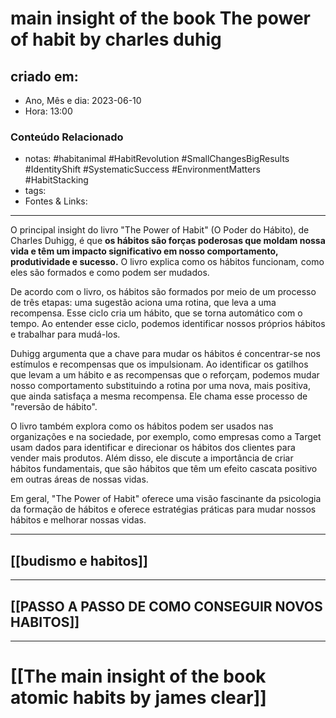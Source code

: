 # main insight of the book The power of habit by charles duhig

## criado em: 
-  Ano, Mês e dia: 2023-06-10
- Hora: 13:00

### Conteúdo Relacionado
- notas: #habitanimal #HabitRevolution #SmallChangesBigResults #IdentityShift #SystematicSuccess #EnvironmentMatters #HabitStacking
- tags: 
- Fontes & Links: 
---

O principal insight do livro "The Power of Habit" (O Poder do Hábito), de Charles Duhigg, é que **os hábitos são forças poderosas que moldam nossa vida e têm um impacto significativo em nosso comportamento, produtividade e sucesso.** O livro explica como os hábitos funcionam, como eles são formados e como podem ser mudados.

De acordo com o livro, os hábitos são formados por meio de um processo de três etapas: uma sugestão aciona uma rotina, que leva a uma recompensa. Esse ciclo cria um hábito, que se torna automático com o tempo. Ao entender esse ciclo, podemos identificar nossos próprios hábitos e trabalhar para mudá-los.

Duhigg argumenta que a chave para mudar os hábitos é concentrar-se nos estímulos e recompensas que os impulsionam. Ao identificar os gatilhos que levam a um hábito e as recompensas que o reforçam, podemos mudar nosso comportamento substituindo a rotina por uma nova, mais positiva, que ainda satisfaça a mesma recompensa. Ele chama esse processo de "reversão de hábito".

O livro também explora como os hábitos podem ser usados nas organizações e na sociedade, por exemplo, como empresas como a Target usam dados para identificar e direcionar os hábitos dos clientes para vender mais produtos. Além disso, ele discute a importância de criar hábitos fundamentais, que são hábitos que têm um efeito cascata positivo em outras áreas de nossas vidas.

Em geral, "The Power of Habit" oferece uma visão fascinante da psicologia da formação de hábitos e oferece estratégias práticas para mudar nossos hábitos e melhorar nossas vidas.

---

## [[budismo e habitos]]

---


## [[PASSO A PASSO DE COMO CONSEGUIR NOVOS HABITOS]]

---

# [[The main insight of the book atomic habits by james clear]]